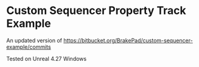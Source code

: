 # Custom Sequencer Property Track Example

An updated version of https://bitbucket.org/BrakePad/custom-sequencer-example/commits

Tested on Unreal 4.27 Windows